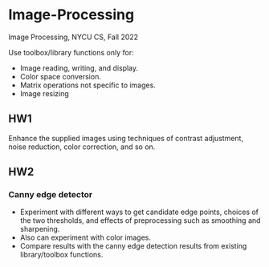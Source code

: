 # Image-Processing
Image Processing, NYCU CS, Fall 2022

Use toolbox/library functions only for:
- Image reading, writing, and display.
- Color space conversion.
- Matrix operations not specific to images.
- Image resizing

## HW1
Enhance the supplied images using techniques of contrast adjustment, noise reduction, color correction, and so on.

## HW2
### Canny edge detector
- Experiment with different ways to get candidate edge points, choices of the two thresholds, and effects of preprocessing such as smoothing and sharpening. 
- Also can experiment with color images.
- Compare results with the canny edge detection results from existing library/toolbox functions.
